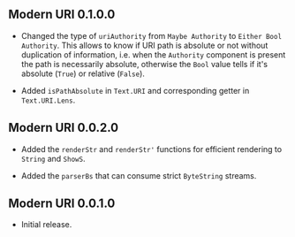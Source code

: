 ## Modern URI 0.1.0.0

* Changed the type of `uriAuthority` from `Maybe Authority` to `Either Bool
  Authority`. This allows to know if URI path is absolute or not without
  duplication of information, i.e. when the `Authority` component is present
  the path is necessarily absolute, otherwise the `Bool` value tells if it's
  absolute (`True`) or relative (`False`).

* Added `isPathAbsolute` in `Text.URI` and corresponding getter in
  `Text.URI.Lens`.

## Modern URI 0.0.2.0

* Added the `renderStr` and `renderStr'` functions for efficient rendering
  to `String` and `ShowS`.

* Added the `parserBs` that can consume strict `ByteString` streams.

## Modern URI 0.0.1.0

* Initial release.

